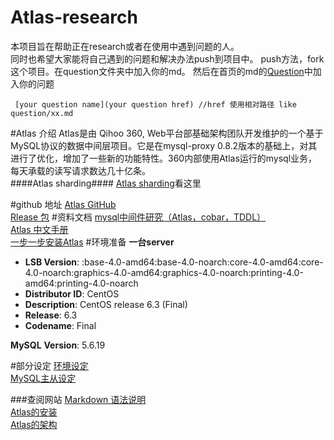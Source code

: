 # Atlas-research
本项目旨在帮助正在research或者在使用中遇到问题的人。  
同时也希望大家能将自己遇到的问题和解决办法push到项目中。
push方法，fork这个项目。在question文件夹中加入你的md。
然后在首页的md的[Question](#question)中加入你的问题
````
 [your question name](your question href) //href 使用相对路径 like question/xx.md
````
#Atlas 介绍
Atlas是由 Qihoo 360, Web平台部基础架构团队开发维护的一个基于MySQL协议的数据中间层项目。它是在mysql-proxy 0.8.2版本的基础上，对其进行了优化，增加了一些新的功能特性。360内部使用Atlas运行的mysql业务，每天承载的读写请求数达几十亿条。  
####Atlas sharding####
[Atlas sharding](sharding/readme.md)看这里

#github 地址
[Atlas GitHub](https://github.com/Qihoo360/Atlas)  
[Rlease 包](https://github.com/Qihoo360/Atlas/releases)
#资料文档
[mysql中间件研究（Atlas，cobar，TDDL）](http://www.guokr.com/blog/475765/)  
[Atlas 中文手册](https://github.com/Qihoo360/Atlas/blob/master/README_ZH.md)  
[一步一步安装Atlas](http://leboit.blog.51cto.com/blog/1465210/1582835)
#环境准备
**一台server**
* **LSB Version**:    :base-4.0-amd64:base-4.0-noarch:core-4.0-amd64:core-4.0-noarch:graphics-4.0-amd64:graphics-4.0-noarch:printing-4.0-amd64:printing-4.0-noarch
* **Distributor ID**: CentOS
* **Description**:    CentOS release 6.3 (Final)
* **Release**:        6.3
* **Codename**:       Final  

**MySQL**
  **Version**: 5.6.19  

#部分设定 
 [环境设定](https://github.com/piggsoft/Atlas-research/tree/master/setup)  
 [MySQL主从设定](https://github.com/piggsoft/Atlas-research/tree/master/config)  

###查阅网站
[Markdown 语法说明](http://wowubuntu.com/markdown/)  
[Atlas的安装](https://github.com/Qihoo360/Atlas/wiki/Atlas%E7%9A%84%E5%AE%89%E8%A3%85)  
[Atlas的架构](https://github.com/Qihoo360/Atlas/wiki/Atlas%E7%9A%84%E6%9E%B6%E6%9E%84)
